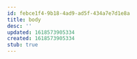 ```yaml
---
id: febce1f4-9b18-4ad9-ad5f-434a7e7d1e8a
title: body
desc: ''
updated: 1618573905334
created: 1618573905334
stub: true
---
```


